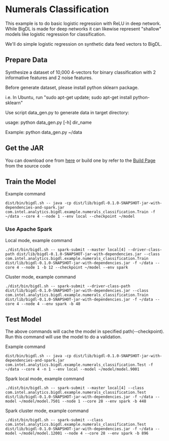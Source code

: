 # Numerals Classification

This example is to do basic logistic regression with ReLU in deep network. While BigDL is made for deep networks it can likewise represent "shallow" models like logistic regression for classification.

We'll do simple logistic regression on synthetic data feed vectors to BigDL.

## Prepare Data
Synthesize a dataset of 10,000 4-vectors for binary classification with 2 informative features and 2 noise features.

Before generate dataset, please install python sklearn package. 

i.e. In Ubuntu, run "sudo apt-get update; sudo apt-get install python-sklearn"

Use script data_gen.py to generate data in target directory:

usage: python data_gen.py [-h] dir_name

Example: python data_gen.py ~/data

## Get the JAR
You can download one from [here]() or build one by refer to the
[Build Page](https://github.com/intel-analytics/BigDL/wiki/Build-Page) from the source code

## Train the Model
Example command                     
```
dist/bin/bigdl.sh -- java -cp dist/lib/bigdl-0.1.0-SNAPSHOT-jar-with-dependencies-and-spark.jar com.intel.analytics.bigdl.example.numerals_classification.Train -f ~/data --core 4 --node 1 --env local --checkpoint ~/model
```
### Use Apache Spark
Local mode, example command
```
./dist/bin/bigdl.sh -- spark-submit --master local[4] --driver-class-path dist/lib/bigdl-0.1.0-SNAPSHOT-jar-with-dependencies.jar --class com.intel.analytics.bigdl.example.numerals_classification.Train dist/lib/bigdl-0.1.0-SNAPSHOT-jar-with-dependencies.jar -f ~/data --core 4 --node 1 -b 12 --checkpoint ~/model --env spark
```
Cluster mode, example command
```
./dist/bin/bigdl.sh -- spark-submit --driver-class-path dist/lib/bigdl-0.1.0-SNAPSHOT-jar-with-dependencies.jar --class com.intel.analytics.bigdl.example.numerals_classification.Train dist/lib/bigdl-0.1.0-SNAPSHOT-jar-with-dependencies.jar -f ~/data --core 4 --node 4 --env spark -b 48
```
## Test Model
The above commands will cache the model in specified path(--checkpoint). Run this command will
use the model to do a validation.

Example command
```
dist/bin/bigdl.sh -- java -cp dist/lib/bigdl-0.1.0-SNAPSHOT-jar-with-dependencies-and-spark.jar com.intel.analytics.bigdl.example.numerals_classification.Test -f ~/data --core 4 -n 1 --env local --model ~/model/model.9001
```
Spark local mode, example command
```
./dist/bin/bigdl.sh -- spark-submit --master local[4] --class com.intel.analytics.bigdl.example.numerals_classification.Test dist/lib/bigdl-0.1.0-SNAPSHOT-jar-with-dependencies.jar -f ~/data --model ~/model/model.7501 --node 1 --core 28 --env spark -b 448
```
Spark cluster mode, example command
```
./dist/bin/bigdl.sh -- spark-submit --class com.intel.analytics.bigdl.example.numerals_classification.Test dist/lib/bigdl-0.1.0-SNAPSHOT-jar-with-dependencies.jar -f ~/data --model ~/model/model.12001 --node 4 --core 28 --env spark -b 896
```